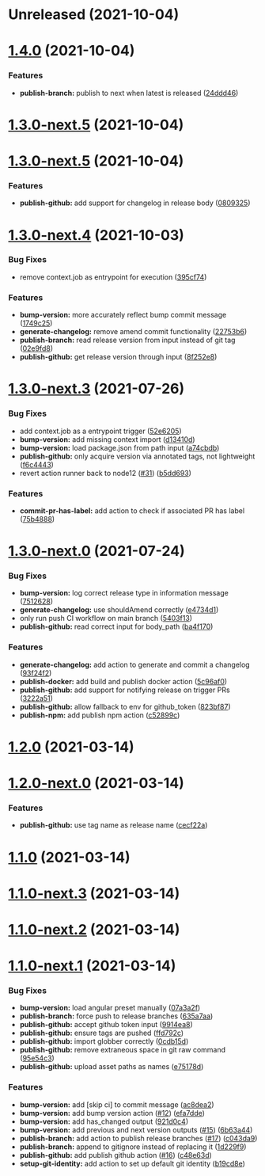 # Unreleased (2021-10-04)



# [1.4.0](https://github.com/shabados/actions/compare/1.3.0-next.5...v1.4.0) (2021-10-04)


### Features

* **publish-branch:** publish to next when latest is released ([24ddd46](https://github.com/shabados/actions/commit/24ddd463dd11d3f29f686c2507ec0a01839ea843))



# [1.3.0-next.5](https://github.com/shabados/actions/compare/v1.3.0-next.5...1.3.0-next.5) (2021-10-04)



# [1.3.0-next.5](https://github.com/shabados/actions/compare/v1.3.0-next.4...v1.3.0-next.5) (2021-10-04)


### Features

* **publish-github:** add support for changelog in release body ([0809325](https://github.com/shabados/actions/commit/0809325a2071ec7f075033f378a1a0c10f66d853))



# [1.3.0-next.4](https://github.com/shabados/actions/compare/v1.3.0-next.3...v1.3.0-next.4) (2021-10-03)


### Bug Fixes

* remove context.job as entrypoint for execution ([395cf74](https://github.com/shabados/actions/commit/395cf74064f3873246b77b817f82fc71715d8581))


### Features

* **bump-version:** more accurately reflect bump commit message ([1749c25](https://github.com/shabados/actions/commit/1749c25c0605056e54c3f04bed48b9821f7c8073))
* **generate-changelog:** remove amend commit functionality ([22753b6](https://github.com/shabados/actions/commit/22753b6415f8b25dd716c890d3d04a7e450983fc))
* **publish-branch:** read release version from input instead of git tag ([02e9fd8](https://github.com/shabados/actions/commit/02e9fd86d59754630a8bbb2d5c3249d40e079cf6))
* **publish-github:** get release version through input ([8f252e8](https://github.com/shabados/actions/commit/8f252e8e8302bc7f27a0f4f61b4f13c9c50aff7d))



# [1.3.0-next.3](https://github.com/shabados/actions/compare/v1.3.0-next.0...v1.3.0-next.3) (2021-07-26)


### Bug Fixes

* add context.job as a entrypoint trigger ([52e6205](https://github.com/shabados/actions/commit/52e62055ac141369a1c13888c83883cc21e7820b))
* **bump-version:** add missing context import ([d13410d](https://github.com/shabados/actions/commit/d13410d18bd7769d0d03cc3128cee9a1e5308ed7))
* **bump-version:** load package.json from path input ([a74cbdb](https://github.com/shabados/actions/commit/a74cbdbf67384104300962ca5559119a0191e2ab))
* **publish-github:** only acquire version via annotated tags, not lightweight ([f6c4443](https://github.com/shabados/actions/commit/f6c444352ac95b3fc539e1f0a70832a5abe0c8f1))
* revert action runner back to node12 ([#31](https://github.com/shabados/actions/issues/31)) ([b5dd693](https://github.com/shabados/actions/commit/b5dd693a35b21bed663809c8ea7b72c6922ee7b2))


### Features

* **commit-pr-has-label:** add action to check if associated PR has label ([75b4888](https://github.com/shabados/actions/commit/75b4888cc989e3e738889097d8d004a477fc58ab))



# [1.3.0-next.0](https://github.com/shabados/actions/compare/v1.2.0...v1.3.0-next.0) (2021-07-24)


### Bug Fixes

* **bump-version:** log correct release type in information message ([7512628](https://github.com/shabados/actions/commit/7512628db7c6954437ab2972880f0447351e0ac5))
* **generate-changelog:** use shouldAmend correctly ([e4734d1](https://github.com/shabados/actions/commit/e4734d194e8cdc51a5fc65b7adc6b82506fdd850))
* only run push CI workflow on main branch ([5403f13](https://github.com/shabados/actions/commit/5403f1334f447c4c48b5d13599304e110c692011))
* **publish-github:** read correct input for body_path ([ba4f170](https://github.com/shabados/actions/commit/ba4f17092f666577099d7856ae025c8fa296b3e3))


### Features

* **generate-changelog:** add action to generate and commit a changelog ([93f24f2](https://github.com/shabados/actions/commit/93f24f2d377bff7dbaeeb0dd4029fbaee2c7f351))
* **publish-docker:** add build and publish docker action ([5c96af0](https://github.com/shabados/actions/commit/5c96af09bc9f2a07d013e4c5bfc3ae2209598a4c))
* **publish-github:** add support for notifying release on trigger PRs ([3222a51](https://github.com/shabados/actions/commit/3222a516877f5936805131382a3b2b84d665a58c))
* **publish-github:** allow fallback to env for github_token ([823bf87](https://github.com/shabados/actions/commit/823bf870ab71fc385ef55d1b2be3ce44eb6c237b))
* **publish-npm:** add publish npm action ([c52899c](https://github.com/shabados/actions/commit/c52899c8c41c9e0e3a1805f7490de1b51e6b9181))



# [1.2.0](https://github.com/shabados/actions/compare/v1.2.0-next.0...v1.2.0) (2021-03-14)



# [1.2.0-next.0](https://github.com/shabados/actions/compare/v1.1.0...v1.2.0-next.0) (2021-03-14)


### Features

* **publish-github:** use tag name as release name ([cecf22a](https://github.com/shabados/actions/commit/cecf22aa673318360ce80032392cd25008248ae9))



# [1.1.0](https://github.com/shabados/actions/compare/v1.1.0-next.3...v1.1.0) (2021-03-14)



# [1.1.0-next.3](https://github.com/shabados/actions/compare/v1.1.0-next.2...v1.1.0-next.3) (2021-03-14)



# [1.1.0-next.2](https://github.com/shabados/actions/compare/v1.1.0-next.1...v1.1.0-next.2) (2021-03-14)



# [1.1.0-next.1](https://github.com/shabados/actions/compare/efa7ddef0dad497e86bdcf72ae9cb84d04a718d1...v1.1.0-next.1) (2021-03-14)


### Bug Fixes

* **bump-version:** load angular preset manually ([07a3a2f](https://github.com/shabados/actions/commit/07a3a2f7444e9256128432c199209d807e2cc91f))
* **publish-branch:** force push to release branches ([635a7aa](https://github.com/shabados/actions/commit/635a7aa646ab406baa391e9f99875d82be7de245))
* **publish-github:** accept github token input ([9914ea8](https://github.com/shabados/actions/commit/9914ea864b9fb90f224d400adaef67c97732f9d6))
* **publish-github:** ensure tags are pushed ([ffd792c](https://github.com/shabados/actions/commit/ffd792c5dbde60657c95a0d235631a1e96f5e364))
* **publish-github:** import globber correctly ([0cdb15d](https://github.com/shabados/actions/commit/0cdb15d89c46561450f3240009124b93f51c94eb))
* **publish-github:** remove extraneous space in git raw command ([95e54c3](https://github.com/shabados/actions/commit/95e54c3ee3ad721e2a73a12ff4d8cf1987881cec))
* **publish-github:** upload asset paths as names ([e75178d](https://github.com/shabados/actions/commit/e75178d914692d4c661d701bc48d6152fde16421))


### Features

* **bump-version:** add [skip ci] to commit message ([ac8dea2](https://github.com/shabados/actions/commit/ac8dea27262ca152f43fbb70e8126221ee02a8b1))
* **bump-version:** add bump version action ([#12](https://github.com/shabados/actions/issues/12)) ([efa7dde](https://github.com/shabados/actions/commit/efa7ddef0dad497e86bdcf72ae9cb84d04a718d1))
* **bump-version:** add has_changed output ([921d0c4](https://github.com/shabados/actions/commit/921d0c45e7e540d4df46334c6ba1890a637aab64))
* **bump-version:** add previous and next version outputs ([#15](https://github.com/shabados/actions/issues/15)) ([6b63a44](https://github.com/shabados/actions/commit/6b63a44b6f7e13d82c57911f1b207e5626e5a231))
* **publish-branch:** add action to publish release branches ([#17](https://github.com/shabados/actions/issues/17)) ([c043da9](https://github.com/shabados/actions/commit/c043da91d2bf064227fadd893c3938253994b981))
* **publish-branch:** append to gitignore instead of replacing it ([1d229f9](https://github.com/shabados/actions/commit/1d229f9d4fb6b52be260262a33f83bacdbeb5e1d))
* **publish-github:** add publish github action ([#16](https://github.com/shabados/actions/issues/16)) ([c48e63d](https://github.com/shabados/actions/commit/c48e63d6913655b83701c881eb71301791b4a736))
* **setup-git-identity:** add action to set up default git identity ([b19cd8e](https://github.com/shabados/actions/commit/b19cd8e4bbdbb222ffa1ba22cb369f71a864c655))



